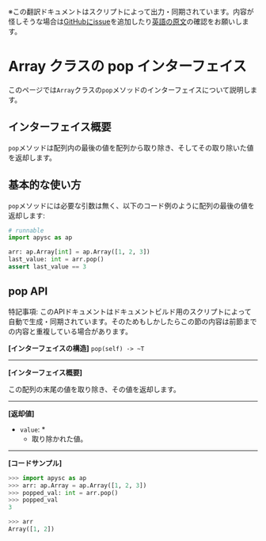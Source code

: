 <span class="inconspicuous-txt">※この翻訳ドキュメントはスクリプトによって出力・同期されています。内容が怪しそうな場合は<a href="https://github.com/simon-ritchie/apysc/issues" target="_blank">GitHubにissue</a>を追加したり[英語の原文](https://simon-ritchie.github.io/apysc/en/array_pop.html)の確認をお願いします。</span>

# Array クラスの pop インターフェイス

このページでは`Array`クラスの`pop`メソッドのインターフェイスについて説明します。

## インターフェイス概要

`pop`メソッドは配列内の最後の値を配列から取り除き、そしてその取り除いた値を返却します。

## 基本的な使い方

`pop`メソッドには必要な引数は無く、以下のコード例のように配列の最後の値を返却します:

```py
# runnable
import apysc as ap

arr: ap.Array[int] = ap.Array([1, 2, 3])
last_value: int = arr.pop()
assert last_value == 3
```

## pop API

<span class="inconspicuous-txt">特記事項: このAPIドキュメントはドキュメントビルド用のスクリプトによって自動で生成・同期されています。そのためもしかしたらこの節の内容は前節までの内容と重複している場合があります。</span>

**[インターフェイスの構造]** `pop(self) -> ~T`<hr>

**[インターフェイス概要]**

この配列の末尾の値を取り除き、その値を返却します。<hr>

**[返却値]**

- `value`: *
  - 取り除かれた値。

<hr>

**[コードサンプル]**

```py
>>> import apysc as ap
>>> arr: ap.Array = ap.Array([1, 2, 3])
>>> popped_val: int = arr.pop()
>>> popped_val
3

>>> arr
Array([1, 2])
```